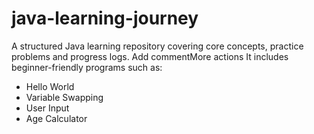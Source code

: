 # java-learning-journey
A structured Java learning repository covering core concepts, practice problems and progress logs.
Add commentMore actions
It includes beginner-friendly programs such as:
- Hello World
- Variable Swapping
- User Input
- Age Calculator

